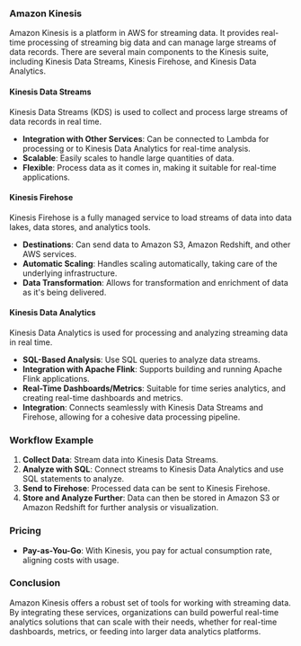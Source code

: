 ### Amazon Kinesis

Amazon Kinesis is a platform in AWS for streaming data. It provides real-time processing of streaming big data and can manage large streams of data records. There are several main components to the Kinesis suite, including Kinesis Data Streams, Kinesis Firehose, and Kinesis Data Analytics.

#### Kinesis Data Streams

Kinesis Data Streams (KDS) is used to collect and process large streams of data records in real time.

- **Integration with Other Services**: Can be connected to Lambda for processing or to Kinesis Data Analytics for real-time analysis.
- **Scalable**: Easily scales to handle large quantities of data.
- **Flexible**: Process data as it comes in, making it suitable for real-time applications.

#### Kinesis Firehose

Kinesis Firehose is a fully managed service to load streams of data into data lakes, data stores, and analytics tools.

- **Destinations**: Can send data to Amazon S3, Amazon Redshift, and other AWS services.
- **Automatic Scaling**: Handles scaling automatically, taking care of the underlying infrastructure.
- **Data Transformation**: Allows for transformation and enrichment of data as it's being delivered.

#### Kinesis Data Analytics

Kinesis Data Analytics is used for processing and analyzing streaming data in real time.

- **SQL-Based Analysis**: Use SQL queries to analyze data streams.
- **Integration with Apache Flink**: Supports building and running Apache Flink applications.
- **Real-Time Dashboards/Metrics**: Suitable for time series analytics, and creating real-time dashboards and metrics.
- **Integration**: Connects seamlessly with Kinesis Data Streams and Firehose, allowing for a cohesive data processing pipeline.

### Workflow Example

1. **Collect Data**: Stream data into Kinesis Data Streams.
2. **Analyze with SQL**: Connect streams to Kinesis Data Analytics and use SQL statements to analyze.
3. **Send to Firehose**: Processed data can be sent to Kinesis Firehose.
4. **Store and Analyze Further**: Data can then be stored in Amazon S3 or Amazon Redshift for further analysis or visualization.

### Pricing

- **Pay-as-You-Go**: With Kinesis, you pay for actual consumption rate, aligning costs with usage.

### Conclusion

Amazon Kinesis offers a robust set of tools for working with streaming data. By integrating these services, organizations can build powerful real-time analytics solutions that can scale with their needs, whether for real-time dashboards, metrics, or feeding into larger data analytics platforms.